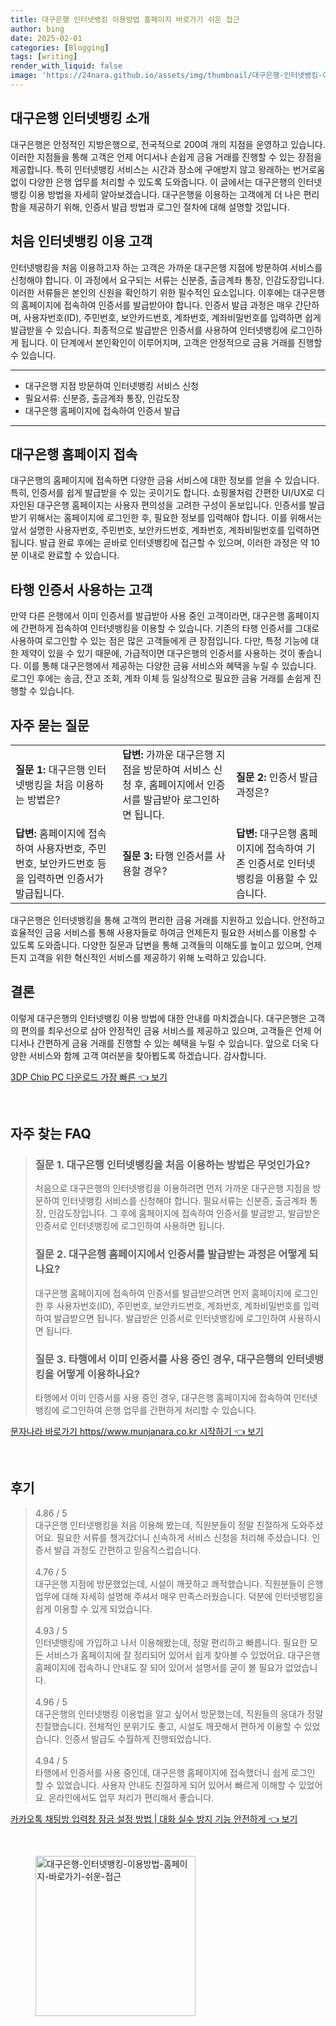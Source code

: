 ```yaml
---
title: 대구은행 인터넷뱅킹 이용방법 홈페이지 바로가기 쉬운 접근
author: bing
date: 2025-02-01
categories: [Blogging]
tags: [writing]
render_with_liquid: false
image: 'https://24nara.github.io/assets/img/thumbnail/대구은행-인터넷뱅킹-이용방법-홈페이지-바로가기-쉬운-접근.webp'
---
```



<h2 id='대구은행_인터넷뱅킹_소개'>대구은행 인터넷뱅킹 소개</h2>

<p>대구은행은 안정적인 지방은행으로, 전국적으로 200여 개의 지점을 운영하고 있습니다. 이러한 지점들을 통해 고객은 언제 어디서나 손쉽게 금융 거래를 진행할 수 있는 장점을 제공합니다. 특히 인터넷뱅킹 서비스는 시간과 장소에 구애받지 않고 왕래하는 번거로움 없이 다양한 은행 업무를 처리할 수 있도록 도와줍니다. 이 글에서는 대구은행의 인터넷뱅킹 이용 방법을 자세히 알아보겠습니다. 대구은행을 이용하는 고객에게 더 나은 편리함을 제공하기 위해, 인증서 발급 방법과 로그인 절차에 대해 설명할 것입니다.</p>

<h2 id='처음_인터넷뱅킹_이용_고객'>처음 인터넷뱅킹 이용 고객</h2>

<p>인터넷뱅킹을 처음 이용하고자 하는 고객은 가까운 대구은행 지점에 방문하여 서비스를 신청해야 합니다. 이 과정에서 요구되는 서류는 신분증, 출금계좌 통장, 인감도장입니다. 이러한 서류들은 본인의 신원을 확인하기 위한 필수적인 요소입니다. 이후에는 대구은행의 홈페이지에 접속하여 인증서를 발급받아야 합니다. 인증서 발급 과정은 매우 간단하며, 사용자번호(ID), 주민번호, 보안카드번호, 계좌번호, 계좌비밀번호를 입력하면 쉽게 발급받을 수 있습니다. 최종적으로 발급받은 인증서를 사용하여 인터넷뱅킹에 로그인하게 됩니다. 이 단계에서 본인확인이 이루어지며, 고객은 안정적으로 금융 거래를 진행할 수 있습니다.</p>

<hr />

<ul>
    <li>대구은행 지점 방문하여 인터넷뱅킹 서비스 신청</li>
    <li>필요서류: 신분증, 출금계좌 통장, 인감도장</li>
    <li>대구은행 홈페이지에 접속하여 인증서 발급</li>
</ul>

<hr />

<h2 id='대구은행_홈페이지_접속'>대구은행 홈페이지 접속</h2>

<p>대구은행의 홈페이지에 접속하면 다양한 금융 서비스에 대한 정보를 얻을 수 있습니다. 특히, 인증서를 쉽게 발급받을 수 있는 곳이기도 합니다. 쇼핑몰처럼 간편한 UI/UX로 디자인된 대구은행 홈페이지는 사용자 편의성을 고려한 구성이 돋보입니다. 인증서를 발급받기 위해서는 홈페이지에 로그인한 후, 필요한 정보를 입력해야 합니다. 이를 위해서는 앞서 설명한 사용자번호, 주민번호, 보안카드번호, 계좌번호, 계좌비밀번호를 입력하면 됩니다. 발급 완료 후에는 곧바로 인터넷뱅킹에 접근할 수 있으며, 이러한 과정은 약 10분 이내로 완료할 수 있습니다.</p>

<h2 id='타행_인증서_사용하는_고객'>타행 인증서 사용하는 고객</h2>

<p>만약 다른 은행에서 이미 인증서를 발급받아 사용 중인 고객이라면, 대구은행 홈페이지에 간편하게 접속하여 인터넷뱅킹을 이용할 수 있습니다. 기존의 타행 인증서를 그대로 사용하여 로그인할 수 있는 점은 많은 고객들에게 큰 장점입니다. 다만, 특정 기능에 대한 제약이 있을 수 있기 때문에, 가급적이면 대구은행의 인증서를 사용하는 것이 좋습니다. 이를 통해 대구은행에서 제공하는 다양한 금융 서비스와 혜택을 누릴 수 있습니다. 로그인 후에는 송금, 잔고 조회, 계좌 이체 등 일상적으로 필요한 금융 거래를 손쉽게 진행할 수 있습니다.</p>

<h2 id='자주_묻는_질문'>자주 묻는 질문</h2>

<table>
    <tr>
        <td><b>질문 1:</b> 대구은행 인터넷뱅킹을 처음 이용하는 방법은?</td>
        <td><b>답변:</b> 가까운 대구은행 지점을 방문하여 서비스 신청 후, 홈페이지에서 인증서를 발급받아 로그인하면 됩니다.</td>
        <td><b>질문 2:</b> 인증서 발급 과정은?</td>
    </tr>
    <tr>
        <td><b>답변:</b> 홈페이지에 접속하여 사용자번호, 주민번호, 보안카드번호 등을 입력하면 인증서가 발급됩니다.</td>
        <td><b>질문 3:</b> 타행 인증서를 사용할 경우?</td>
        <td><b>답변:</b> 대구은행 홈페이지에 접속하여 기존 인증서로 인터넷뱅킹을 이용할 수 있습니다.</td>
    </tr>
</table>

<p>대구은행은 인터넷뱅킹을 통해 고객의 편리한 금융 거래를 지원하고 있습니다. 안전하고 효율적인 금융 서비스를 통해 사용자들로 하여금 언제든지 필요한 서비스를 이용할 수 있도록 도와줍니다. 다양한 질문과 답변을 통해 고객들의 이해도를 높이고 있으며, 언제든지 고객을 위한 혁신적인 서비스를 제공하기 위해 노력하고 있습니다.</p>

<h2 id='결론'>결론</h2>

<p>이렇게 대구은행의 인터넷뱅킹 이용 방법에 대한 안내를 마치겠습니다. 대구은행은 고객의 편의를 최우선으로 삼아 안정적인 금융 서비스를 제공하고 있으며, 고객들은 언제 어디서나 간편하게 금융 거래를 진행할 수 있는 혜택을 누릴 수 있습니다. 앞으로 더욱 다양한 서비스와 함께 고객 여러분을 찾아뵙도록 하겠습니다. 감사합니다.</p>


<p><a class="click-button" title="3DP Chip PC 다운로드 가장 빠른" href="https://24nara.github.io/posts/3DP-Chip-PC-%EB%8B%A4%EC%9A%B4%EB%A1%9C%EB%93%9C-%EA%B0%80%EC%9E%A5-%EB%B9%A0%EB%A5%B8/" rel="dofollow">3DP Chip PC 다운로드 가장 빠른 👈 보기</a></p><br>
<h2 id='자주_찾는_FAQ'>자주 찾는 FAQ</h2>
<div itemscope="" itemtype="https://schema.org/FAQPage"> 
<blockquote> 
<div itemscope="" itemprop="mainEntity" itemtype="https://schema.org/Question"> 
<h3 itemprop="name">질문 1. 대구은행 인터넷뱅킹을 처음 이용하는 방법은 무엇인가요?</h3> 
<div itemscope="" itemprop="acceptedAnswer" itemtype="https://schema.org/Answer"> 
<span itemprop="text"> 
<p>처음으로 대구은행의 인터넷뱅킹을 이용하려면 먼저 가까운 대구은행 지점을 방문하여 인터넷뱅킹 서비스를 신청해야 합니다. 필요서류는 신분증, 출금계좌 통장, 인감도장입니다. 그 후에 홈페이지에 접속하여 인증서를 발급받고, 발급받은 인증서로 인터넷뱅킹에 로그인하여 사용하면 됩니다.</p> 
</span> 
</div> 
</div> 

<div itemscope="" itemprop="mainEntity" itemtype="https://schema.org/Question"> 
<h3 itemprop="name">질문 2. 대구은행 홈페이지에서 인증서를 발급받는 과정은 어떻게 되나요?</h3> 
<div itemscope="" itemprop="acceptedAnswer" itemtype="https://schema.org/Answer"> 
<span itemprop="text"> 
<p>대구은행 홈페이지에 접속하여 인증서를 발급받으려면 먼저 홈페이지에 로그인한 후 사용자번호(ID), 주민번호, 보안카드번호, 계좌번호, 계좌비밀번호를 입력하여 발급받으면 됩니다. 발급받은 인증서로 인터넷뱅킹에 로그인하여 사용하시면 됩니다.</p> 
</span> 
</div> 
</div> 

<div itemscope="" itemprop="mainEntity" itemtype="https://schema.org/Question"> 
<h3 itemprop="name">질문 3. 타행에서 이미 인증서를 사용 중인 경우, 대구은행의 인터넷뱅킹을 어떻게 이용하나요?</h3> 
<div itemscope="" itemprop="acceptedAnswer" itemtype="https://schema.org/Answer"> 
<span itemprop="text"> 
<p>타행에서 이미 인증서를 사용 중인 경우, 대구은행 홈페이지에 접속하여 인터넷뱅킹에 로그인하여 은행 업무를 간편하게 처리할 수 있습니다.</p> 
</span> 
</div> 
</div> 
</blockquote> 
</div>
<p><a class="click-button" title="문자나라 바로가기 https//www.munjanara.co.kr 시작하기" href="https://24nara.github.io/posts/%EB%AC%B8%EC%9E%90%EB%82%98%EB%9D%BC-%EB%B0%94%EB%A1%9C%EA%B0%80%EA%B8%B0-httpswww.munjanara.co.kr-%EC%8B%9C%EC%9E%91%ED%95%98%EA%B8%B0/" rel="dofollow">문자나라 바로가기 https//www.munjanara.co.kr 시작하기 👈 보기</a></p><br>
<h2 id='후기'>후기</h2>
<div itemscope itemtype="https://schema.org/Product">
  <blockquote>
  <div itemprop="review" itemscope itemtype="https://schema.org/Review">
      <div itemprop="reviewRating" itemscope itemtype="https://schema.org/Rating"> <span itemprop="ratingValue">4.86</span> / <span itemprop="bestRating">5</span> </div>
      <span itemprop="reviewBody">대구은행 인터넷뱅킹을 처음 이용해 봤는데, 직원분들이 정말 친절하게 도와주셨어요. 필요한 서류를 챙겨갔더니 신속하게 서비스 신청을 처리해 주셨습니다. 인증서 발급 과정도 간편하고 믿음직스럽습니다.</span>
  </div>
  <br>
  <div itemprop="review" itemscope itemtype="https://schema.org/Review">
      <div itemprop="reviewRating" itemscope itemtype="https://schema.org/Rating"> <span itemprop="ratingValue">4.76</span> / <span itemprop="bestRating">5</span> </div>
      <span itemprop="reviewBody">대구은행 지점에 방문했었는데, 시설이 깨끗하고 쾌적했습니다. 직원분들이 은행 업무에 대해 자세히 설명해 주셔서 매우 만족스러웠습니다. 덕분에 인터넷뱅킹을 쉽게 이용할 수 있게 되었습니다.</span>
  </div>
  <br>
  <div itemprop="review" itemscope itemtype="https://schema.org/Review">
      <div itemprop="reviewRating" itemscope itemtype="https://schema.org/Rating"> <span itemprop="ratingValue">4.93</span> / <span itemprop="bestRating">5</span> </div>
      <span itemprop="reviewBody">인터넷뱅킹에 가입하고 나서 이용해봤는데, 정말 편리하고 빠릅니다. 필요한 모든 서비스가 홈페이지에 잘 정리되어 있어서 쉽게 찾아볼 수 있었어요. 대구은행 홈페이지에 접속하니 안내도 잘 되어 있어서 설명서를 굳이 볼 필요가 없었습니다.</span>
  </div>
  <br>
  <div itemprop="review" itemscope itemtype="https://schema.org/Review">
      <div itemprop="reviewRating" itemscope itemtype="https://schema.org/Rating"> <span itemprop="ratingValue">4.96</span> / <span itemprop="bestRating">5</span> </div>
      <span itemprop="reviewBody">대구은행의 인터넷뱅킹 이용법을 알고 싶어서 방문했는데, 직원들의 응대가 정말 친절했습니다. 전체적인 분위기도 좋고, 시설도 깨끗해서 편하게 이용할 수 있었습니다. 인증서 발급도 수월하게 진행되었습니다.</span>
  </div>
  <br>
  <div itemprop="review" itemscope itemtype="https://schema.org/Review">
      <div itemprop="reviewRating" itemscope itemtype="https://schema.org/Rating"> <span itemprop="ratingValue">4.94</span> / <span itemprop="bestRating">5</span> </div>
      <span itemprop="reviewBody">타행에서 인증서를 사용 중인데, 대구은행 홈페이지에 접속했더니 쉽게 로그인 할 수 있었습니다. 사용자 안내도 친절하게 되어 있어서 빠르게 이해할 수 있었어요. 온라인에서도 업무 처리가 편리해서 좋습니다.</span>
  </div>
  </blockquote>
</div>
<p><a class="click-button" title="카카오톡 채팅방 입력창 잠금 설정 방법 | 대화 실수 방지 기능 안전하게" href="https://24nara.github.io/posts/%EC%B9%B4%EC%B9%B4%EC%98%A4%ED%86%A1-%EC%B1%84%ED%8C%85%EB%B0%A9-%EC%9E%85%EB%A0%A5%EC%B0%BD-%EC%9E%A0%EA%B8%88-%EC%84%A4%EC%A0%95-%EB%B0%A9%EB%B2%95-%EB%8C%80%ED%99%94-%EC%8B%A4%EC%88%98-%EB%B0%A9%EC%A7%80-%EA%B8%B0%EB%8A%A5-%EC%95%88%EC%A0%84%ED%95%98%EA%B2%8C/" rel="dofollow">카카오톡 채팅방 입력창 잠금 설정 방법 | 대화 실수 방지 기능 안전하게 👈 보기</a></p><br>
<figure class="image"><img src="https://24nara.github.io/assets/img/thumbnail/대구은행-인터넷뱅킹-이용방법-홈페이지-바로가기-쉬운-접근.webp" alt="대구은행-인터넷뱅킹-이용방법-홈페이지-바로가기-쉬운-접근" width="256" height="256"></figure>